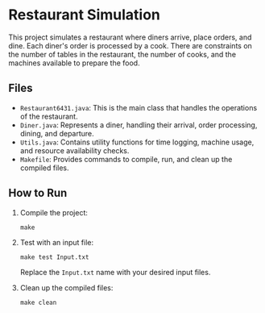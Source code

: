 
# Restaurant Simulation

This project simulates a restaurant where diners arrive, place orders, and dine. Each diner's order is processed by a cook. There are constraints on the number of tables in the restaurant, the number of cooks, and the machines available to prepare the food.

## Files

- `Restaurant6431.java`: This is the main class that handles the operations of the restaurant.
- `Diner.java`: Represents a diner, handling their arrival, order processing, dining, and departure.
- `Utils.java`: Contains utility functions for time logging, machine usage, and resource availability checks.
- `Makefile`: Provides commands to compile, run, and clean up the compiled files.

## How to Run

1. Compile the project:
   ```
   make
   ```

2. Test with an input file:
   ```
   make test Input.txt
   ```

   Replace the `Input.txt` name with your desired input files.

3. Clean up the compiled files:
   ```
   make clean
   ```

